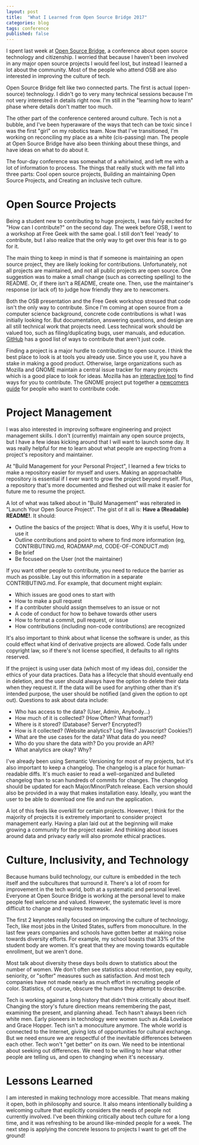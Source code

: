 ```yaml
---
layout: post
title:  "What I Learned from Open Source Bridge 2017"
categories: blog
tags: conference
published: false
---
```


I spent last week at [Open Source Bridge](http://opensourcebridge.org/), a conference about open source technology and citizenship.
I worried that because I haven't been involved in any major open source projects I would feel lost, but instead I learned a lot about the community.
Most of the people who attend OSB are also interested in improving the culture of tech.

Open Source Bridge felt like two connected parts.
The first is actual (open-source) technology.
I didn't go to very many technical sessions because I'm not very interested in details right now.
I'm still in the "learning how to learn" phase where details don't matter too much.

The other part of the conference centered around culture.
Tech is not a bubble, and I've been hyperaware of the ways that tech can be toxic since I was the first "girl" on my robotics team.
Now that I've transitioned, I'm working on reconciling my place as a white (cis-passing) man.
The people at Open Source Bridge have also been thinking about these things, and have ideas on what to do about it.

The four-day conference was somewhat of a whirlwind, and left me with a lot of information to process.
The things that really stuck with me fall into three parts:
Cool open source projects,
Building an maintaining Open Source Projects,
and Creating an inclusive tech culture.

# Open Source Projects
Being a student new to contributing to huge projects, I was fairly excited for "How can I contribute?" on the second day.
The week before OSB, I went to a workshop at Free Geek with the same goal.
I still don't feel 'ready' to contribute, but I also realize that the only way to get over this fear is to go for it.

The main thing to keep in mind is that if someone is maintaining an open source project, they are likely looking for contributions.
Unfortunately, not all projects are maintained, and not all public projects are open source.
One suggestion was to make a small change (such as correcting spelling) to the README.
Or, if there isn't a README, create one.
Then, use the maintainer's response (or lack of) to judge how friendly they are to newcomers.

Both the OSB presentation and the Free Geek workshop stressed that code isn't the only way to contribute.
Since I'm coming at open source from a computer science background, concrete code contributions is what I was initially looking for.
But documentation, answering questions, and design are all still technical work that projects need.
Less technical work should be valued too, such as filing/duplicating bugs, user manuals, and education.
[GitHub](https://opensource.guide/how-to-contribute/#what-it-means-to-contribute) has a good list of ways to contribute that aren't just code.

Finding a project is a major hurdle to contributing to open source.
I think the best place to look is at tools you already use.
Since you use it, you have a stake in making a good product.
Otherwise, large organizations such as Mozilla and GNOME maintain a central issue tracker for many projects which is a good place to look for ideas.
Mozilla has an [interactive tool](https://whatcanidoformozilla.org/) to find ways for you to contribute.
The GNOME project put together a [newcomers guide](https://wiki.gnome.org/Newcomers/) for people who want to contribute code.

# Project Management
I was also interested in improving software engineering and project management skills.
I don't (currently) maintain any open source projects, but I have a few ideas kicking around that I will want to launch some day.
It was really helpful for me to learn about what people are expecting from a project's repository and maintainer.

At "Build Management for your Personal Project", I learned a few tricks to make a repository easier for myself and users.
Making an approachable repository is essential if I ever want to grow the project beyond myself.
Plus, a repository that's more documented and fleshed out will make it easier for future me to resume the project.

A lot of what was talked about in "Build Management" was reiterated in "Launch Your Open Source Project".
The gist of it all is: **Have a (Readable) README!**.
It should:
- Outline the basics of the project: What is does, Why it is useful, How to use it
- Outline contributions and point to where to find more information (eg, CONTRIBUTING.md, ROADMAP.md, CODE-OF-CONDUCT.md)
- Be brief
- Be focused on the User (not the maintainer)

If you want other people to contribute, you need to reduce the barrier as much as possible.
Lay out this information in a separate CONTRIBUTING.md.
For example, that document might explain:
- Which issues are good ones to start with
- How to make a pull request
- If a contributer should assign themselves to an issue or not
- A code of conduct for how to behave towards other users
- How to format a commit, pull request, or issue
- How contributions (including non-code contributions) are recognized

It's also important to think about what license the software is under, as this could effect what kind of derivative projects are allowed.
Code falls under copyright law, so if there's not license specified, it defaults to all rights reserved.

If the project is using user data (which most of my ideas do), consider the ethics of your data practices.
Data has a lifecycle that should eventually end in deletion, and the user should always have the option to delete their data when they request it.
If the data will be used for anything other than it's intended purpose, the user should be notified (and given the option to opt out).
Questions to ask about data include:
- Who has access to the data? (User, Admin, Anybody...)
- How much of it is collected? (How Often? What format?)
- Where is it stored? (Database? Server? Encrypted?)
- How is it collected? (Website analytics? Log files? Javascript? Cookies?)
- What are the use cases for the data? What data do you need?
- Who do you share the data with? Do you provide an API?
- What analytics are okay? Why?

I've already been using Semantic Versioning for most of my projects, but it's also important to keep a changelog.
The changelog is a place for human-readable diffs.
It's much easier to read a well-organized and bulleted changelog than to scan hundreds of commits for changes.
The changelog should be updated for each Major/Minor/Patch release.
Each version should also be provided in a way that makes installation easy.
Ideally, you want the user to be able to download one file and run the application.

A lot of this feels like overkill for certain projects.
However, I think for the majority of projects it is extremely important to consider project management early.
Having a plan laid out at the beginning will make growing a community for the project easier.
And thinking about issues around data and privacy early will also promote ethical practices.

# Culture, Inclusivity, and Technology
Because humans build technology, our culture is embedded in the tech itself and the subcultures that surround it.
There's a lot of room for improvement in the tech world, both at a systematic and personal level.
Everyone at Open Source Bridge is working at the personal level to make people feel welcome and valued.
However, the systematic level is more difficult to change and requires teamwork.

The first 2 keynotes really focused on improving the culture of technology.
Tech, like most jobs in the United States, suffers from monoculture.
In the last few years companies and schools have gotten better at making noise towards diversity efforts.
For example, my school boasts that 33% of the student body are women.
It's great that they are moving towards equitable enrollment, but we aren't done.

Most talk about diversity these days boils down to statistics about the number of women.
We don't often see statistics about retention, pay equity, seniority, or "softer" measures such as satisfaction.
And most tech companies have not made nearly as much effort in recruiting people of color.
Statistics, of course, obscure the humans they attempt to describe.

Tech is working against a long history that didn't think critically about itself.
Changing the story's future direction means remembering the past, examining the present, and planning ahead.
Tech hasn't always been rich white men.
Early pioneers in technology were women such as Ada Lovelace and Grace Hopper.
Tech isn't a monoculture anymore.
The whole world is connected to the Internet, giving lots of opportunities for cultural exchange.
But we need ensure we are respectful of the inevitable differences between each other.
Tech won't "get better" on its own.
We need to be intentional about seeking out differences.
We need to be willing to hear what other people are telling us, and open to changing when it's necessary.

# Lessons Learned
I am interested in making technology more accessible.
That means making it open, both in philosophy and source.
It also means intentionally building a welcoming culture that explicitly considers the needs of people not currently involved.
I've been thinking critically about tech culture for a long time, and it was refreshing to be around like-minded people for a week.
The next step is applying the concrete lessons to projects I want to get off the ground!
